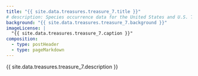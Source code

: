 ```yaml
---
title: "{{ site.data.treasures.treasure_7.title }}"
# description: Species occurrence data for the United States and U.S. Territories.
background: "{{ site.data.treasures.treasure_7.background }}"
imageLicense: |
  "{{ site.data.treasures.treasure_7.caption }}"
composition:
  - type: postHeader
  - type: pageMarkdown
---
```


{{ site.data.treasures.treasure_7.description }}
